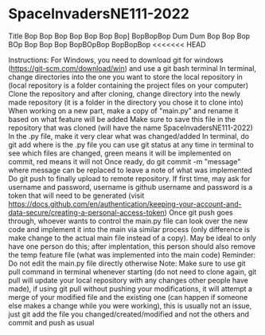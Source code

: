 # SpaceInvadersNE111-2022
Title
Bop Bop Bop Bop Bop Bop Bop]
BopBopBop
Dum Dum
Bop Bop Bop BOp Bop Bop Bop
BopBOpBop BopBopBop
<<<<<<< HEAD

Instructions:
For Windows, you need to download git for windows (https://git-scm.com/download/win) and use a git bash terminal
In terminal, change directories into the one you want to store the local repository in (local repository is a folder containing the project files on your computer)
Clone the repository and after cloning, change directory into the newly made repository (it is a folder in the directory you chose it to clone into)
When working on a new part, make a copy of "main.py" and rename it based on what feature will be added
Make sure to save this file in the repository that was cloned (will have the name SpaceInvadersNE111-2022)
In the .py file, make it very clear what was changed/added
In terminal, do git add <file> where <file> is the .py file
    you can use git status at any time in terminal to see which files are changed,
    green means it will be implemented on commit, red means it will not
Once ready, do git commit -m "message" where message can be replaced to leave a note of what was implemented
Do git push to finally upload to remote repository. If first time, may ask for username and password, username is github username and password is a token that will need to be generated (visit https://docs.github.com/en/authentication/keeping-your-account-and-data-secure/creating-a-personal-access-token)
Once git push goes through, whoever wants to control the main.py file can look over the new code and implement it into the main via similar process (only difference is make change to the actual main file instead of a copy). May be ideal to only have one person do this; after implentation, this person should also remove the temp feature file (what was implemented into the main code)
Reminder: Do not edit the main.py file directly otherwise
Note: Make sure to use git pull command in terminal whenever starting (do not need to clone again, git pull will update your local repository with any changes other people have made), if using git pull without pushing your modifications, it will attempt a merge of your modified file and the existing one (can happen if someone else makes a change while you were working), this is usually not an issue, just git add the file you changed/created/modified and not the others and commit and push as usual
